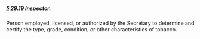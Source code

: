 ##### § 29.19 Inspector. #####

Person employed, licensed, or authorized by the Secretary to determine and certify the type, grade, condition, or other characteristics of tobacco.